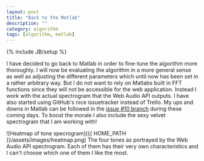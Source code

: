 ```yaml
---
layout: post
title: "Back to the Matlab"
description: ""
category: algorithm
tags: [algorithm, matlab]
---
```

{% include JB/setup %}

I have decided to go back to Matlab in order to fine-tune the algorithm more thoroughly. I will now be evaluating the algorithm in a more general sense as well as adjusting the different parameters which until now has been set in a rather arbitrary way. But I do not want to rely on Matlabs built in FFT functions since they will not be accessible for the web application. Instead I work with the actual spectrogram that the Web Audio API outputs. I have also started using GitHub's nice issuetracker instead of Trello. My ups and downs in Matlab can be followed in the [issue #10 branch](https://github.com/biggestT/toney/tree/iss11) during these coming days. To boost the morale I also include the sexy velvet spectrogram that I am working with!

![Heatmap of tone specrogram]({{ HOME_PATH }}/assets/images/heatmap.png)
The four tones as portrayed by the Web Audio API spectrogram. Each of them has their very own characteristics and I can't choose which one of them I like the most.
